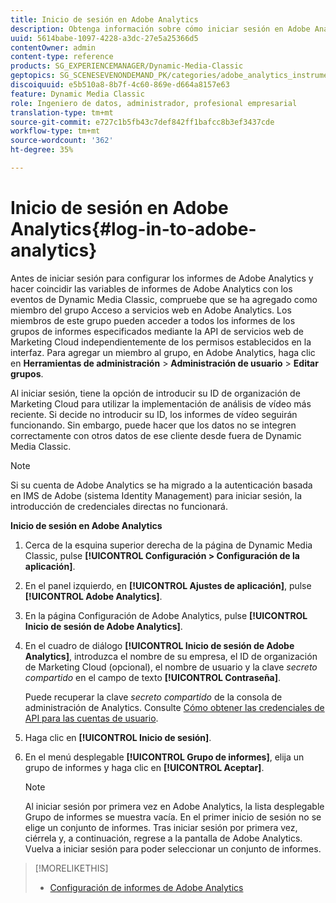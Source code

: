 ```yaml
---
title: Inicio de sesión en Adobe Analytics
description: Obtenga información sobre cómo iniciar sesión en Adobe Analytics.
uuid: 5614babe-1097-4228-a3dc-27e5a25366d5
contentOwner: admin
content-type: reference
products: SG_EXPERIENCEMANAGER/Dynamic-Media-Classic
geptopics: SG_SCENESEVENONDEMAND_PK/categories/adobe_analytics_instrumentation_kit
discoiquuid: e5b510a8-8b7f-4c60-869e-d664a8157e63
feature: Dynamic Media Classic
role: Ingeniero de datos, administrador, profesional empresarial
translation-type: tm+mt
source-git-commit: e727c1b5fb43c7def842ff1bafcc8b3ef3437cde
workflow-type: tm+mt
source-wordcount: '362'
ht-degree: 35%

---
```



# Inicio de sesión en Adobe Analytics{#log-in-to-adobe-analytics}

Antes de iniciar sesión para configurar los informes de Adobe Analytics y hacer coincidir las variables de informes de Adobe Analytics con los eventos de Dynamic Media Classic, compruebe que se ha agregado como miembro del grupo Acceso a servicios web en Adobe Analytics. Los miembros de este grupo pueden acceder a todos los informes de los grupos de informes especificados mediante la API de servicios web de Marketing Cloud independientemente de los permisos establecidos en la interfaz. Para agregar un miembro al grupo, en Adobe Analytics, haga clic en **Herramientas de administración** > **Administración de usuario** > **Editar grupos**.

Al iniciar sesión, tiene la opción de introducir su ID de organización de Marketing Cloud para utilizar la implementación de análisis de vídeo más reciente. Si decide no introducir su ID, los informes de vídeo seguirán funcionando. Sin embargo, puede hacer que los datos no se integren correctamente con otros datos de ese cliente desde fuera de Dynamic Media Classic.

>[!NOTE]
>
>Si su cuenta de Adobe Analytics se ha migrado a la autenticación basada en IMS de Adobe (sistema Identity Management) para iniciar sesión, la introducción de credenciales directas no funcionará.

**Inicio de sesión en Adobe Analytics**

1. Cerca de la esquina superior derecha de la página de Dynamic Media Classic, pulse **[!UICONTROL Configuración > Configuración de la aplicación]**.
1. En el panel izquierdo, en **[!UICONTROL Ajustes de aplicación]**, pulse **[!UICONTROL Adobe Analytics]**.
1. En la página Configuración de Adobe Analytics, pulse **[!UICONTROL Inicio de sesión de Adobe Analytics]**.
1. En el cuadro de diálogo **[!UICONTROL Inicio de sesión de Adobe Analytics]**, introduzca el nombre de su empresa, el ID de organización de Marketing Cloud (opcional), el nombre de usuario y la clave *secreto compartido* en el campo de texto **[!UICONTROL Contraseña]**.

   Puede recuperar la clave *secreto compartido* de la consola de administración de Analytics. Consulte [Cómo obtener las credenciales de API para las cuentas de usuario](https://github.com/AdobeDocs/analytics-2.0-apis/blob/master/create-oauth-client.md).

1. Haga clic en **[!UICONTROL Inicio de sesión]**.
1. En el menú desplegable **[!UICONTROL Grupo de informes]**, elija un grupo de informes y haga clic en **[!UICONTROL Aceptar]**.

   >[!NOTE]
   >
   >Al iniciar sesión por primera vez en Adobe Analytics, la lista desplegable Grupo de informes se muestra vacía. En el primer inicio de sesión no se elige un conjunto de informes. Tras iniciar sesión por primera vez, ciérrela y, a continuación, regrese a la pantalla de Adobe Analytics. Vuelva a iniciar sesión para poder seleccionar un conjunto de informes.

>[!MORELIKETHIS]
>
>* [Configuración de informes de Adobe Analytics](configuring-analytics-reports.md#configuring_adobe_analytics_reports)

